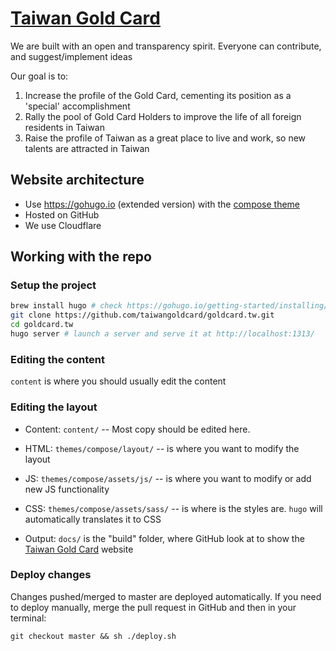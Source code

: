 # [Taiwan Gold Card](https://taiwangoldcard.com/)

We are built with an open and transparency spirit. Everyone can contribute, and suggest/implement ideas

Our goal is to:
1. Increase the profile of the Gold Card, cementing its position as a 'special' accomplishment
2. Rally the pool of Gold Card Holders to improve the life of all foreign residents in Taiwan
3. Raise the profile of Taiwan as a great place to live and work, so new talents are attracted in Taiwan

## Website architecture

- Use https://gohugo.io (extended version) with the [compose theme](https://github.com/onweru/compose)
- Hosted on GitHub
- We use Cloudflare

## Working with the repo

### Setup the project

```bash
brew install hugo # check https://gohugo.io/getting-started/installing/ for alternative method
git clone https://github.com/taiwangoldcard/goldcard.tw.git
cd goldcard.tw
hugo server # launch a server and serve it at http://localhost:1313/
```

### Editing the content

`content` is where you should usually edit the content

### Editing the layout

- Content: `content/` -- Most copy should be edited here.
- HTML: `themes/compose/layout/` -- is where you want to modify the layout
- JS: `themes/compose/assets/js/` -- is where you want to modify or add new JS functionality
- CSS: `themes/compose/assets/sass/` -- is where is the styles are. `hugo` will automatically translates it to CSS

- Output: `docs/` is the "build" folder, where GitHub look at to show the [Taiwan Gold Card](https://taiwangoldcard.com/) website

### Deploy changes

Changes pushed/merged to master are deployed automatically. If you need to deploy manually, merge the pull request in GitHub and then in your terminal: 

`git checkout master && sh ./deploy.sh`
